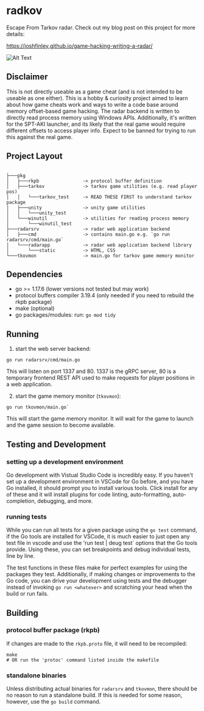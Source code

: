 # radkov

Escape From Tarkov radar. Check out my blog post on this project for more details:

https://joshfinley.github.io/game-hacking-writing-a-radar/

![Alt Text](./tarkov-radar-demo.gif)

## Disclaimer

This is not directly useable as a game cheat (and is not intended to be useable as one either). This is a hobby & curiosity project aimed to learn about how game cheats work and ways to write a code base around memory offset-based game hacking. The radar backend is written to directly read process memory using Windows APIs. Additionally, it's written for the SPT-AKI launcher, and its likely that the real game would require different offsets to access player info. Expect to be banned for trying to run this against the real game.

## Project Layout
```

├───pkg     
│   ├───rkpb                -> protocol buffer definition
│   ├───tarkov              -> tarkov game utilities (e.g. read player pos)
│   │   └───tarkov_test     -> READ THESE FIRST to understand tarkov package
│   ├───unity               -> unity game utilities
│   │   └───unity_test      
│   └───winutil             -> utilities for reading process memory
│       └───winutil_test
├───radarsrv                -> radar web application backend 
│   ├───cmd                 -> contains main.go e.g. `go run radarsrv/cmd/main.go`
│   └───radarapp            -> radar web application backend library
│       └───static          -> HTML, CSS
└───tkovmon                 -> main.go for tarkov game memory monitor
```

## Dependencies

- go >= 1.17.6 (lower versions not tested but may work)
- protocol buffers compiler 3.19.4 (only needed if you need to rebuild the rkpb package)
- make (optional)
- go packages/modules: run: `go mod tidy`


## Running

1. start the web server backend:

```
go run radarsrv/cmd/main.go
```

This will listen on port 1337 and 80. 1337 is the gRPC server, 80 is a temporary frontend REST API used to make requests for player positions in a web application.

2. start the game memory monitor (`tkovmon`):

```
go run tkovmon/main.go`
```

This will start the game memory monitor. It will wait for the game to launch and the game session to become available.

## Testing and Development

### setting up a development environment

Go development with Vistual Studio Code is incredibly easy. If you haven't set up a development environment in VSCode for Go before, and you have Go installed, it should prompt you to install various tools. Click install for any of these and it will install plugins for code linting, auto-formatting, auto-completion, debugging, and more.

### running tests

While you can run all tests for a given package using the `go test` command, if the Go tools are installed for VSCode, it is much easier to just open any test file in vscode and use the 'run test | deug test` options that the Go tools provide. Using these, you can set breakpoints and debug individual tests, line by line. 

The test functions in these files make for perfect examples for using the packages they test. Additionally, if making changes or improvements to the Go code, you can drive your development using tests and the debugger instead of invoking `go run <whatever>` and scratching your head when the build or run fails.

## Building
### protocol buffer package (rkpb)

If changes are made to the `rkpb.proto` file, it will need to be recompiled:

```
make
# OR run the 'protoc' command listed inside the makefile
```

### standalone binaries

Unless distributing actual binaries for `radarsrv` and `tkovmon`, there should be no reason to run a standalone build. If this is needed for some reason, however, use the `go build` command.



